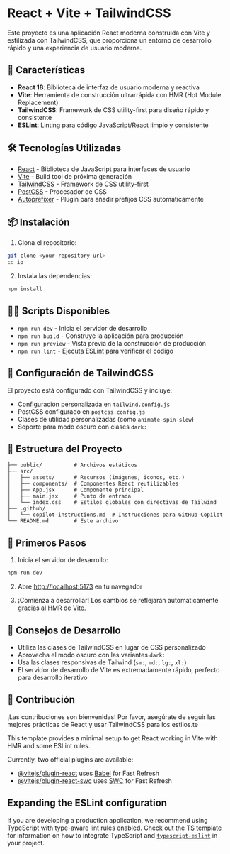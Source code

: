 # React + Vite + TailwindCSS

Este proyecto es una aplicación React moderna construida con Vite y estilizada con TailwindCSS, que proporciona un entorno de desarrollo rápido y una experiencia de usuario moderna.

## 🚀 Características

- **React 18**: Biblioteca de interfaz de usuario moderna y reactiva
- **Vite**: Herramienta de construcción ultrarrápida con HMR (Hot Module Replacement)
- **TailwindCSS**: Framework de CSS utility-first para diseño rápido y consistente
- **ESLint**: Linting para código JavaScript/React limpio y consistente

## 🛠️ Tecnologías Utilizadas

- [React](https://react.dev/) - Biblioteca de JavaScript para interfaces de usuario
- [Vite](https://vite.dev/) - Build tool de próxima generación
- [TailwindCSS](https://tailwindcss.com/) - Framework de CSS utility-first
- [PostCSS](https://postcss.org/) - Procesador de CSS
- [Autoprefixer](https://autoprefixer.github.io/) - Plugin para añadir prefijos CSS automáticamente

## 📦 Instalación

1. Clona el repositorio:
```bash
git clone <your-repository-url>
cd io
```

2. Instala las dependencias:
```bash
npm install
```

## 🏃‍♂️ Scripts Disponibles

- `npm run dev` - Inicia el servidor de desarrollo
- `npm run build` - Construye la aplicación para producción
- `npm run preview` - Vista previa de la construcción de producción
- `npm run lint` - Ejecuta ESLint para verificar el código

## 🎨 Configuración de TailwindCSS

El proyecto está configurado con TailwindCSS y incluye:
- Configuración personalizada en `tailwind.config.js`
- PostCSS configurado en `postcss.config.js`
- Clases de utilidad personalizadas (como `animate-spin-slow`)
- Soporte para modo oscuro con clases `dark:`

## 📁 Estructura del Proyecto

```
├── public/          # Archivos estáticos
├── src/
│   ├── assets/      # Recursos (imágenes, iconos, etc.)
│   ├── components/  # Componentes React reutilizables
│   ├── App.jsx      # Componente principal
│   ├── main.jsx     # Punto de entrada
│   └── index.css    # Estilos globales con directivas de Tailwind
├── .github/
│   └── copilot-instructions.md  # Instrucciones para GitHub Copilot
└── README.md        # Este archivo
```

## 🚀 Primeros Pasos

1. Inicia el servidor de desarrollo:
```bash
npm run dev
```

2. Abre [http://localhost:5173](http://localhost:5173) en tu navegador

3. ¡Comienza a desarrollar! Los cambios se reflejarán automáticamente gracias al HMR de Vite.

## 📝 Consejos de Desarrollo

- Utiliza las clases de TailwindCSS en lugar de CSS personalizado
- Aprovecha el modo oscuro con las variantes `dark:`
- Usa las clases responsivas de Tailwind (`sm:`, `md:`, `lg:`, `xl:`)
- El servidor de desarrollo de Vite es extremadamente rápido, perfecto para desarrollo iterativo

## 🤝 Contribución

¡Las contribuciones son bienvenidas! Por favor, asegúrate de seguir las mejores prácticas de React y usar TailwindCSS para los estilos.te

This template provides a minimal setup to get React working in Vite with HMR and some ESLint rules.

Currently, two official plugins are available:

- [@vitejs/plugin-react](https://github.com/vitejs/vite-plugin-react/blob/main/packages/plugin-react) uses [Babel](https://babeljs.io/) for Fast Refresh
- [@vitejs/plugin-react-swc](https://github.com/vitejs/vite-plugin-react/blob/main/packages/plugin-react-swc) uses [SWC](https://swc.rs/) for Fast Refresh

## Expanding the ESLint configuration

If you are developing a production application, we recommend using TypeScript with type-aware lint rules enabled. Check out the [TS template](https://github.com/vitejs/vite/tree/main/packages/create-vite/template-react-ts) for information on how to integrate TypeScript and [`typescript-eslint`](https://typescript-eslint.io) in your project.
